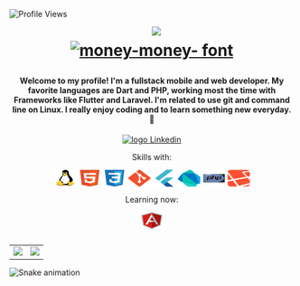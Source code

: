 ![Profile Views](http://estruyf-github.azurewebsites.net/api/VisitorHit?user=fajusto&repo=fajusto&countColorcountColor)

<img align="right"
src="https://github.com/fajusto/fajusto/blob/master/%E2%80%94Pngtree%E2%80%94computer%20programmer%20s%20career_4590116.png" width="50%"/>

<h1>
   <p align="center">
      <a href="https://fontmeme.com/fonts/money-money-font/"><img src="https://fontmeme.com/permalink/210628/759560057d4da9c6fe95ba52746747e8.png" alt="money-money-  font" border="0"></a>
   </p>
</h1>
   
<h4 align="center"> 
  Welcome to my profile! I'm a fullstack mobile and web developer. My favorite languages are Dart and PHP, working most the time with Frameworks like Flutter and Laravel. I'm related to use git and command line on Linux. I really enjoy coding and to learn something new everyday. 🚀
</h4>

<p align="center">
   <a href="https://www.linkedin.com/in/fabricio-justo/">
    <img alt="logo Linkedin" src="https://img.shields.io/badge/-LinkedIn-blue?style=flat-square&logo=Linkedin&logoColor=white&link=https://www.linkedin.com/in/fabricio-justo/">
  </a>
</p>

<p align="center">Skills with:</p>

<p align="center">
   <img align="center" alt="linux" height="30" width="40" src="https://raw.githubusercontent.com/devicons/devicon/master/icons/linux/linux-original.svg">
  <!-- HTML Icon -->
  <img align="center" alt="html5" height="30" width="40" src="https://raw.githubusercontent.com/devicons/devicon/master/icons/html5/html5-original.svg">
  <!-- CSS Icon -->
  <img align="center" alt="css3" height="30" width="40" src="https://raw.githubusercontent.com/devicons/devicon/master/icons/css3/css3-original.svg">
  <!-- Git Icon -->
  <img align="center" alt="git" height="30" width="40" src="https://raw.githubusercontent.com/devicons/devicon/master/icons/git/git-original.svg">
  <img align="center" alt="flitter" height="30" width="40" src="https://raw.githubusercontent.com/devicons/devicon/master/icons/flutter/flutter-original.svg">
  <img align="center" alt="dart" height="30" width="40" src="https://raw.githubusercontent.com/devicons/devicon/master/icons/dart/dart-original.svg">
  <img align="center" alt="php" height="30" width="40" src="https://raw.githubusercontent.com/devicons/devicon/master/icons/php/php-original.svg">
  <img align="center" alt="laravel" height="30" width="40" src="https://raw.githubusercontent.com/devicons/devicon/master/icons/laravel/laravel-plain.svg">
</p>

<p align="center">Learning now:</p>

<p align="center">
  <img align="center" alt="angular" height="30" width="40" src="https://raw.githubusercontent.com/devicons/devicon/master/icons/angularjs/angularjs-original.svg">
</p>

<table align="left">
  <row>
    <td>
     <!-- Card -->
      <img height='172' src='https://github-readme-stats.vercel.app/api/top-langs/?username=fajusto&layout=compact&theme=gotham'>
    </td>
    <td>
      <img height='172' src='https://github-readme-stats.vercel.app/api?username=fajusto&theme=gotham&show_icons=true'>
    </td>
  </row>
</table> 

![Snake animation](https://github.com/fajusto/fajusto/blob/output/github-contribution-grid-snake.svg)
